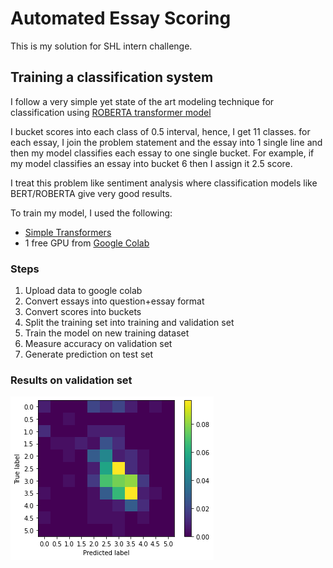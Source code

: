 # Automated Essay Scoring
This is my solution for SHL intern challenge.


## Training a classification system 
I follow a very simple yet state of the art modeling technique for classification using [ROBERTA transformer model](https://github.com/ThilinaRajapakse/simpletransformers/blob/a7e7fff393dc578457b2d854218a31b4d2c84634/docs/_docs/08-multi-class-classification.md)

I bucket scores into each class of 0.5 interval, hence, I get 11 classes. for each essay, I join the problem statement and the essay into 1 single line and then my model classifies each essay to one single bucket. For example, if my model classifies an essay into bucket 6 then I assign it 2.5 score. 

I treat this problem like sentiment analysis where classification models like BERT/ROBERTA give very good results.

To train my model, I used the following:
- [Simple Transformers](https://github.com/ThilinaRajapakse/simpletransformers)
- 1 free GPU from [Google Colab](https://colab.research.google.com/drive/1wiOEzuIIXsL10KSFDpk2eQeq7bOFa3U1?usp=sharing)

### Steps 

1. Upload data to google colab
2. Convert essays into question+essay format
3. Convert scores into buckets
4. Split the training set into training and validation set 
5. Train the model on new training dataset 
6. Measure accuracy on validation set
7. Generate prediction on test set


### Results on validation set
![Confusion Matrix on 240 examples](image/confusion_matrixpng.png)
  
